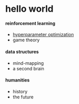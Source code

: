# hello world

#### reinforcement learning

* [hyperparameter optimization](https://github.com/timesnewhuman/machinelearning.github.io)
* game theory


#### data structures

* mind-mapping
* a second brain


#### humanities

* history
* the future


